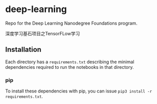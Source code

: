 # deep-learning
Repo for the Deep Learning Nanodegree Foundations program.

深度学习基石项目之TensorFLow学习
## Installation

Each directory has a `requirements.txt` describing the minimal dependencies required to run the notebooks in that directory.

### pip

To install these dependencies with pip, you can issue `pip3 install -r requirements.txt`.
